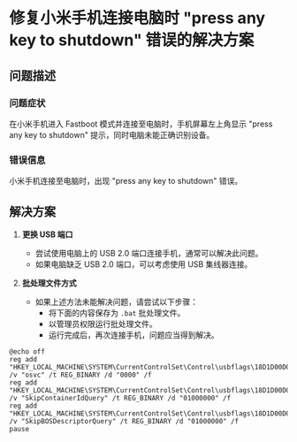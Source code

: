 # 修复小米手机连接电脑时 "press any key to shutdown" 错误的解决方案

## 问题描述

### 问题症状
在小米手机进入 Fastboot 模式并连接至电脑时，手机屏幕左上角显示 "press any key to shutdown" 提示，同时电脑未能正确识别设备。

### 错误信息
小米手机连接至电脑时，出现 "press any key to shutdown" 错误。

## 解决方案

1. **更换 USB 端口**
   - 尝试使用电脑上的 USB 2.0 端口连接手机，通常可以解决此问题。
   - 如果电脑缺乏 USB 2.0 端口，可以考虑使用 USB 集线器连接。

2. **批处理文件方式**
   - 如果上述方法未能解决问题，请尝试以下步骤：
     - 将下面的内容保存为 `.bat` 批处理文件。
     - 以管理员权限运行批处理文件。
     - 运行完成后，再次连接手机，问题应当得到解决。

```batch
@echo off
reg add "HKEY_LOCAL_MACHINE\SYSTEM\CurrentControlSet\Control\usbflags\18D1D00D0100" /v "osvc" /t REG_BINARY /d "0000" /f
reg add "HKEY_LOCAL_MACHINE\SYSTEM\CurrentControlSet\Control\usbflags\18D1D00D0100" /v "SkipContainerIdQuery" /t REG_BINARY /d "01000000" /f
reg add "HKEY_LOCAL_MACHINE\SYSTEM\CurrentControlSet\Control\usbflags\18D1D00D0100" /v "SkipBOSDescriptorQuery" /t REG_BINARY /d "01000000" /f
pause
```
